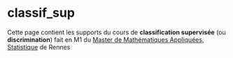 # classif_sup
Cette page contient les supports du cours de **classification supervisée** (ou **discrimination**) fait en M1 du [Master de Mathématiques Appliquées, Statistique](https://sites-formations.univ-rennes2.fr/master-mas/) de Rennes
